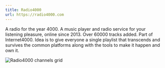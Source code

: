 ```yaml
---
title: Radio4000
url: https://radio4000.com
---
```

A radio for the year 4000. A music player and radio service for your listening pleasure, online since 2013. Over 60000 tracks added. Part of Internet4000. Idea is to give everyone a single playlist that transcends and survives the common platforms along with the tools to make it happen and own it.

<img src="/assets/r4-r5.jpg" alt="Radio4000 channels grid">
